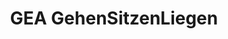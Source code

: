---
title: "GEA GehenSitzenLiegen"
url: /kirchdorf-an-der-krems/gea-gehensitzenliegen/
shop: Schuhe
---